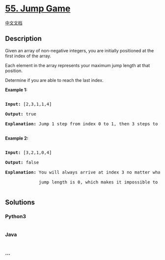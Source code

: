 # [55. Jump Game](https://leetcode.com/problems/jump-game)

[中文文档](/solution/0000-0099/0055.Jump%20Game/README.md)

## Description

<p>Given an array of non-negative integers, you are initially positioned at the first index of the array.</p>

<p>Each element in the array represents your maximum jump length at that position.</p>

<p>Determine if you are able to reach the last index.</p>

<p><strong>Example 1:</strong></p>

<pre>

<strong>Input:</strong> [2,3,1,1,4]

<strong>Output:</strong> true

<strong>Explanation:</strong> Jump 1 step from index 0 to 1, then 3 steps to the last index.

</pre>

<p><strong>Example 2:</strong></p>

<pre>

<strong>Input:</strong> [3,2,1,0,4]

<strong>Output:</strong> false

<strong>Explanation:</strong> You will always arrive at index 3 no matter what. Its maximum

&nbsp;            jump length is 0, which makes it impossible to reach the last index.

</pre>

## Solutions

<!-- tabs:start -->

### **Python3**

```python

```

### **Java**

```java

```

### **...**

```

```

<!-- tabs:end -->
